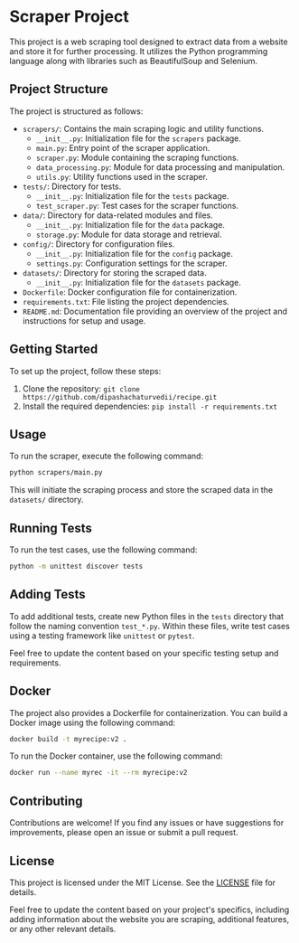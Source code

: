 # Scraper Project

This project is a web scraping tool designed to extract data from a website and store it for further processing. It utilizes the Python programming language along with libraries such as BeautifulSoup and Selenium.

## Project Structure

The project is structured as follows:

- `scrapers/`: Contains the main scraping logic and utility functions.
  - `__init__.py`: Initialization file for the `scrapers` package.
  - `main.py`: Entry point of the scraper application.
  - `scraper.py`: Module containing the scraping functions.
  - `data_processing.py`: Module for data processing and manipulation.
  - `utils.py`: Utility functions used in the scraper.
- `tests/`: Directory for tests.
  - `__init__.py`: Initialization file for the `tests` package.
  - `test_scraper.py`: Test cases for the scraper functions.
- `data/`: Directory for data-related modules and files.
  - `__init__.py`: Initialization file for the `data` package.
  - `storage.py`: Module for data storage and retrieval.
- `config/`: Directory for configuration files.
  - `__init__.py`: Initialization file for the `config` package.
  - `settings.py`: Configuration settings for the scraper.
- `datasets/`: Directory for storing the scraped data.
  - `__init__.py`: Initialization file for the `datasets` package.
- `Dockerfile`: Docker configuration file for containerization.
- `requirements.txt`: File listing the project dependencies.
- `README.md`: Documentation file providing an overview of the project and instructions for setup and usage.

## Getting Started

To set up the project, follow these steps:

1. Clone the repository: `git clone https://github.com/dipashachaturvedii/recipe.git`
2. Install the required dependencies: `pip install -r requirements.txt`

## Usage

To run the scraper, execute the following command:

```bash
python scrapers/main.py
```

This will initiate the scraping process and store the scraped data in the `datasets/` directory.

## Running Tests

To run the test cases, use the following command:

```bash
python -m unittest discover tests
```

## Adding Tests

To add additional tests, create new Python files in the `tests` directory that follow the naming convention `test_*.py`. Within these files, write test cases using a testing framework like `unittest` or `pytest`.

Feel free to update the content based on your specific testing setup and requirements.

## Docker

The project also provides a Dockerfile for containerization. You can build a Docker image using the following command:

```bash
docker build -t myrecipe:v2 .
```

To run the Docker container, use the following command:

```bash
docker run --name myrec -it --rm myrecipe:v2
```

## Contributing

Contributions are welcome! If you find any issues or have suggestions for improvements, please open an issue or submit a pull request.

## License

This project is licensed under the MIT License. See the [LICENSE](LICENSE) file for details.

Feel free to update the content based on your project's specifics, including adding information about the website you are scraping, additional features, or any other relevant details.
